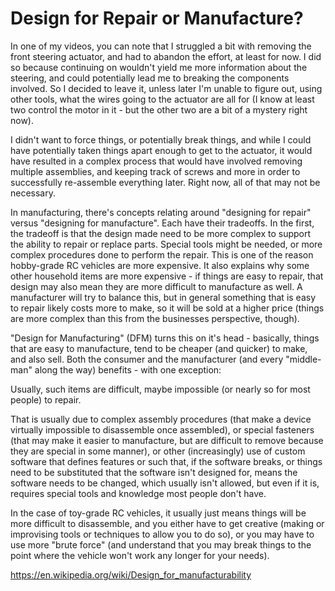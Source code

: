 
# Design for Repair or Manufacture?

In one of my videos, you can note that I struggled a bit with removing the front steering actuator, and had to abandon the effort, at least for now. I did so because continuing on wouldn't yield me more information about the steering, and could potentially lead me to breaking the components involved. So I decided to leave it, unless later I'm unable to figure out, using other tools, what the wires going to the actuator are all for (I know at least two control the motor in it - but the other two are a bit of a mystery right now).

I didn't want to force things, or potentially break things, and while I could have potentially taken things apart enough to get to the actuator, it would have resulted in a complex process that would have involved removing multiple assemblies, and keeping track of screws and more in order to successfully re-assemble everything later. Right now, all of that may not be necessary.

In manufacturing, there's concepts relating around "designing for repair" versus "designing for manufacture". Each have their tradeoffs. In the first, the tradeoff is that the design made need to be more complex to support the ability to repair or replace parts. Special tools might be needed, or more complex procedures done to perform the repair. This is one of the reason hobby-grade RC vehicles are more expensive. It also explains why some other household items are more expensive - if things are easy to repair, that design may also mean they are more difficult to manufacture as well. A manufacturer will try to balance this, but in general something that is easy to repair likely costs more to make, so it will be sold at a higher price (things are more complex than this from the businesses perspective, though).

"Design for Manufacturing" (DFM) turns this on it's head - basically, things that are easy to manufacture, tend to be cheaper (and quicker) to make, and also sell. Both the consumer and the manufacturer (and every "middle-man" along the way) benefits - with one exception: 

Usually, such items are difficult, maybe impossible (or nearly so for most people) to repair. 

That is usually due to complex assembly procedures (that make a device virtually impossible to disassemble once assembled), or special fasteners (that may make it easier to manufacture, but are difficult to remove because they are special in some manner), or other (increasingly) use of custom software that defines features or such that, if the software breaks, or things need to be substituted that the software isn't designed for, means the software needs to be changed, which usually isn't allowed, but even if it is, requires special tools and knowledge most people don't have.

In the case of toy-grade RC vehicles, it usually just means things will be more difficult to disassemble, and you either have to get creative (making or improvising tools or techniques to allow you to do so), or you may have to use more "brute force" (and understand that you may break things to the point where the vehicle won't work any longer for your needs).

https://en.wikipedia.org/wiki/Design_for_manufacturability